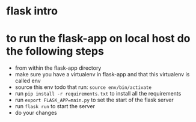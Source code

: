 # flask intro

# to run the flask-app on local host do the following steps 
- from within the flask-app directory
- make sure you have a virtualenv in flask-app and that this virtualenv is called env
- source this env todo that run: `source env/bin/activate`
- run `pip install -r requirements.txt` to install all the requirements
- run `export FLASK_APP=main.py` to set the start of the flask server
- run `flask run` to start the server
- do your changes

